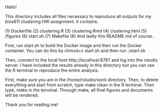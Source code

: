 Hello! 

This directory includes all files necessary to reproduce all outputs for my bios611 clustering HW assignment. It contains:

(1) Dockerfile
(2) clustering.R
(3) clustering.Rmd
(4) clustering.html
(5) /figures
(6) start.sh
(7) Makefile
(8) And lastly this README.md of course..

First, run start.sh to build the Docker image and then run the Docker container. You can do this by chmod+x start.sh and then run ./start.sh

Then, connect to the local host http://localhost:8787 and log into the rstudio server. I have included the results already in this directory but you can use the R terminal to reproduce the entire analysis. 

First, make sure you are in the /home/rstudio/work directory. Then, to delete everything and start from scratch, type make clean in the R terminal. Then type, make in the terminal. Through make, all final figures and documents will be rendered.

Thank you for reading me! 

